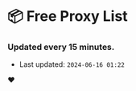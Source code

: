 # :package: Free Proxy List
### Updated every 15 minutes.

- Last updated: `2024-06-16 01:22`

:heart:
